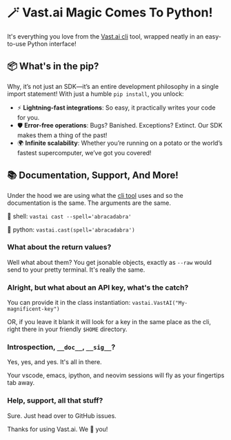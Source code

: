 # 🪄 Vast.ai Magic Comes To Python!
It's everything you love from the [Vast.ai cli](https://github.com/vast-ai/vast-python) tool, wrapped neatly in an easy-to-use Python interface!

## 📦 What's in the pip?
Why, it’s not just an SDK—it’s an entire development philosophy in a single import statement! With just a humble `pip install`, you unlock:

 * ⚡ **Lightning-fast integrations**: So easy, it practically writes your code for you.
 * 🛡️ **Error-free operations**: Bugs? Banished. Exceptions? Extinct. Our SDK makes them a thing of the past!
 * 🌍 **Infinite scalability**: Whether you’re running on a potato or the world’s fastest supercomputer, we’ve got you covered!

## 📚 Documentation, Support, And More!
Under the hood we are using what the [cli tool](https://github.com/vast-ai/vast-python) uses and so the documentation is the same. The arguments are the same. 

🐚 shell: `vastai cast --spell='abracadabra'` 

🐍 python: `vastai.cast(spell='abracadabra')`

### What about the return values?
Well what about them? You get jsonable objects, exactly as `--raw` would send to your pretty terminal. It's really the same.

### Alright, but what about an API key, what's the catch?
You can provide it in the class instantiation: `vastai.VastAI("My-magnificent-key")`

OR, if you leave it blank it will look for a key in the same place as the cli, right there in your friendly `$HOME` directory.

### Introspection, `__doc__`, `__sig__`?
Yes, yes, and yes. It's all in there. 

Your vscode, emacs, ipython, and neovim sessions will fly as your fingertips tab away.

### Help, support, all that stuff?
Sure. Just head over to GitHub issues.

Thanks for using Vast.ai. We 💖 you!
